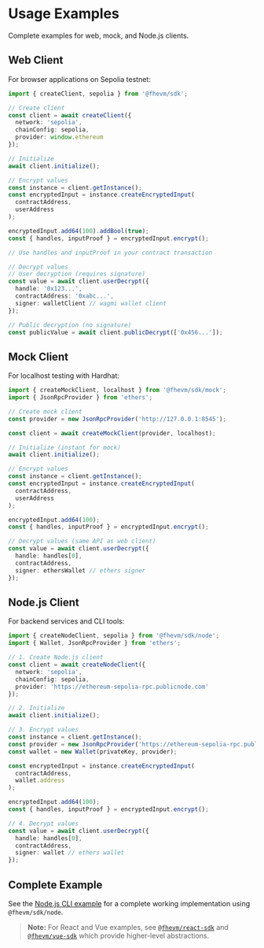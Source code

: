 # Usage Examples

Complete examples for web, mock, and Node.js clients.

## Web Client

For browser applications on Sepolia testnet:

```typescript
import { createClient, sepolia } from '@fhevm/sdk';

// Create client
const client = await createClient({
  network: 'sepolia',
  chainConfig: sepolia,
  provider: window.ethereum
});

// Initialize
await client.initialize();

// Encrypt values
const instance = client.getInstance();
const encryptedInput = instance.createEncryptedInput(
  contractAddress,
  userAddress
);

encryptedInput.add64(100).addBool(true);
const { handles, inputProof } = encryptedInput.encrypt();

// Use handles and inputProof in your contract transaction

// Decrypt values
// User decryption (requires signature)
const value = await client.userDecrypt({
  handle: '0x123...',
  contractAddress: '0xabc...',
  signer: walletClient // wagmi wallet client
});

// Public decryption (no signature)
const publicValue = await client.publicDecrypt(['0x456...']);
```

## Mock Client

For localhost testing with Hardhat:

```typescript
import { createMockClient, localhost } from '@fhevm/sdk/mock';
import { JsonRpcProvider } from 'ethers';

// Create mock client
const provider = new JsonRpcProvider('http://127.0.0.1:8545');

const client = await createMockClient(provider, localhost);

// Initialize (instant for mock)
await client.initialize();

// Encrypt values
const instance = client.getInstance();
const encryptedInput = instance.createEncryptedInput(
  contractAddress,
  userAddress
);

encryptedInput.add64(100);
const { handles, inputProof } = encryptedInput.encrypt();

// Decrypt values (same API as web client)
const value = await client.userDecrypt({
  handle: handles[0],
  contractAddress,
  signer: ethersWallet // ethers signer
});
```

## Node.js Client

For backend services and CLI tools:

```typescript
import { createNodeClient, sepolia } from '@fhevm/sdk/node';
import { Wallet, JsonRpcProvider } from 'ethers';

// 1. Create Node.js client
const client = await createNodeClient({
  network: 'sepolia',
  chainConfig: sepolia,
  provider: 'https://ethereum-sepolia-rpc.publicnode.com'
});

// 2. Initialize
await client.initialize();

// 3. Encrypt values
const instance = client.getInstance();
const provider = new JsonRpcProvider('https://ethereum-sepolia-rpc.publicnode.com');
const wallet = new Wallet(privateKey, provider);

const encryptedInput = instance.createEncryptedInput(
  contractAddress,
  wallet.address
);

encryptedInput.add64(100);
const { handles, inputProof } = encryptedInput.encrypt();

// 4. Decrypt values
const value = await client.userDecrypt({
  handle: handles[0],
  contractAddress,
  signer: wallet // ethers wallet
});
```

## Complete Example

See the [Node.js CLI example](../../../examples/nodejs) for a complete working implementation using `@fhevm/sdk/node`.

> **Note:** For React and Vue examples, see [`@fhevm/react-sdk`](../../fhevm-react-sdk) and [`@fhevm/vue-sdk`](../../fhevm-vue-sdk) which provide higher-level abstractions.

